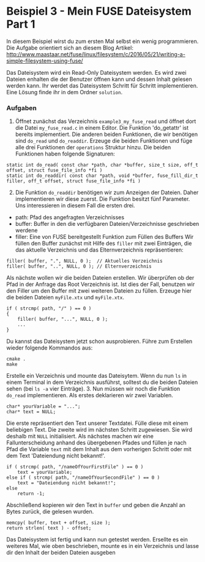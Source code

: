 # Beispiel 3 - Mein FUSE Dateisystem Part 1

In diesem Beispiel wirst du zum ersten Mal selbst ein wenig programmieren. Die Aufgabe orientiert sich an diesem Blog Artikel: http://www.maastaar.net/fuse/linux/filesystem/c/2016/05/21/writing-a-simple-filesystem-using-fuse/

Das Dateisystem wird ein Read-Only Dateisystem werden. Es wird zwei Dateien enhalten die der Benutzer öffnen kann und dessen Inhalt gelesen werden kann. Ihr werdet das Dateisystem Schritt für Schritt implementieren. Eine Lösung finde ihr in dem Ordner `solution`.

### Aufgaben
1. Öffnet zunächst das Verzeichnis `example3_my_fuse_read` und öffnet dort die Datei `my_fuse_read.c` in einem Editor. Die Funktion 'do_getattr' ist bereits implementiert. Die anderen beiden Funktionen, die wir benötigen sind `do_read` und `do_readdir`. Erzeuge die beiden Funktionen und füge alle drei Funktionen der `operations` Struktur hinzu.
Die beiden Funktionen haben folgende Signaturen:
```
static int do_read( const char *path, char *buffer, size_t size, off_t offset, struct fuse_file_info *fi )
static int do_readdir( const char *path, void *buffer, fuse_fill_dir_t filler, off_t offset, struct fuse_file_info *fi )
```
2. Die Funktion `do_readdir` benötigen wir zum Anzeigen der Dateien. Daher implementieren wir diese zuerst. Die Funktion besitzt fünf Parameter. Uns interessieren in diesem Fall die ersten drei.
* path: Pfad des angefragten Verzeichnisses
* buffer: Buffer in den die verfügbaren Dateien/Verzeichnisse geschrieben werdene
* filler: Eine von FUSE bereitgestellt Funktion zum Füllen des Buffers
Wir füllen den Buffer zunächst mit Hilfe des `filler` mit zwei Einträgen, die das aktuelle Verzeichnis und das Elternverzeichnis repräsentieren:
```
filler( buffer, ".", NULL, 0 );  // Aktuelles Verzeichnis
filler( buffer, "..", NULL, 0 ); // Elternverzeichnis
```
Als nächste wollen wir die beiden Dateien erstellen. Wir überprüfen ob der Pfad in der Anfrage das Root Verzeichnis ist. Ist dies der Fall, benutzen wir den Filler um den Buffer mit zwei weiteren Dateien zu füllen. Erzeuge hier die beiden Dateien `myFile.xtx` und `myFile.xtx`.
```
if ( strcmp( path, "/" ) == 0 )
{
	filler( buffer, "...", NULL, 0 );
	...
}
```
Du kannst das Dateisystem jetzt schon ausprobieren. Führe zum Erstellen wieder folgende Kommandos aus:
```
cmake .
make
```
Erstelle ein Verzeichnis und mounte das Dateisytem. Wenn du nun `ls` in einem Terminal in dem Verzeichnis ausführst, solltest du die beiden Dateien sehen (bei `ls -a` vier Einträge).
3. Nun müssen wir noch die Funktion `do_read` implementieren. Als erstes deklarieren wir zwei Variablen.
```
char* yourVariable = "...";
char* text = NULL;
```
Die erste repräsentiert den Text unserer Textdatei. Fülle diese mit einem beliebigen Text. Die zweite wird im nächsten Schritt zugewiesen. Sie wird deshalb mit `NULL` initialisiert.
Als nächstes machen wir eine Fallunterscheidung anhand des übergebenen Pfades und füllen je nach Pfad die Variable `text` mit dem Inhalt aus dem vorherigen Schritt oder mit dem Text 'Dateiendung nicht bekannt!'.
```
if ( strcmp( path, "/nameOfYourFirstFile" ) == 0 )
	text = yourVariable;
else if ( strcmp( path, "/nameOfYourSecondFile" ) == 0 )
	text = "Dateiendung nicht bekannt!";
else
	return -1;
```
Abschließend kopieren wir den Text in `buffer` und geben die Anzahl an Bytes zurück, die gelesen wurden.
```
memcpy( buffer, text + offset, size );
return strlen( text ) - offset;
```
Das Dateisystem ist fertig und kann nun getestet werden. Ersellte es ein weiteres Mal, wie oben beschrieben, mounte es in ein Verzeichnis und lasse dir den Inhalt der beiden Dateien ausgeben

